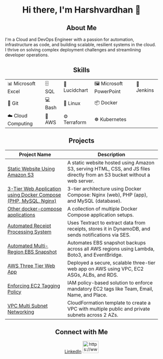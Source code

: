 <div align="center">
  
# Hi there, I'm Harshvardhan 👋



## About Me
</div>
I'm a Cloud and DevOps Engineer with a passion for automation, infrastructure as code, and building scalable, resilient systems in the cloud. I thrive on solving complex deployment challenges and streamlining developer operations.

<div align="center">
  
## Skills
<table>
  <tr>
    <td>📊 Microsoft Excel</td>
    <td>🗄️ SQL</td>
    <td>📐 Lucidchart</td>
    <td>🖼️ Microsoft PowerPoint</td>
    <td>🧪 Jenkins</td>
  </tr>
  <tr>
    <td>🧬 Git</td>
    <td>💻 Bash</td>
    <td>🐧 Linux</td>
    <td>📦 Docker</td>
    <td></td>
  </tr>
  <tr>
    <td>☁️ Cloud Computing</td>
    <td>🧰 AWS</td>
    <td>⚙️ Terraform</td>
    <td>☸️ Kubernetes</td>
    <td></td>
  </tr>
</table>

</div>

<div align="center">
  
## Projects
</div>

| Project Name | Description |
|--------------|-------------|
| [Static Website Using Amazon S3](https://github.com/harshkhalkar/setup-static-website.git) | A static website hosted using Amazon S3, serving HTML, CSS, and JS files directly from an S3 bucket without a web server. |
| [3-Tier Web Application using Docker Compose (PHP, MySQL, Nginx)](https://github.com/harshkhalkar/Docker/tree/main/docker-compose/3%20Tier%20Application) | 3-tier architecture using Docker Compose: Nginx (web), PHP (app), and MySQL (database). |
| [Other docker-compose applications](https://github.com/harshkhalkar/Docker/tree/main/docker-compose) | A collection of multiple Docker Compose application setups. |
| [Automated Receipt Processing System](https://github.com/harshkhalkar/Automated-Receipt-Processing-System.git) | Uses Textract to extract data from receipts, stores it in DynamoDB, and sends notifications via SES. |
| [Automated Multi-Region EBS Snapshot](https://github.com/harshkhalkar/Automated-EBS-Snapshot.git) | Automates EBS snapshot backups across all AWS regions using Lambda, Boto3, and EventBridge. |
| [AWS Three Tier Web App](https://github.com/harshkhalkar/aws-three-tier-web-app.git) | Deployed a secure, scalable three-tier web app on AWS using VPC, EC2 ASGs, ALBs, and RDS. |
| [Enforcing EC2 Tagging Policy](https://github.com/harshkhalkar/EC2-Tag-Enforcement.git) | IAM policy-based solution to enforce mandatory EC2 tags like Team, Email, Name, and Place. |
| [VPC Multi Subnet Networking](https://github.com/harshkhalkar/CloudFormation.git) | CloudFormation template to create a VPC with multiple public and private subnets across 2 AZs. |

<div align="center">
  
## Connect with Me
[LinkedIn](https://www.linkedin.com/in/harshkhalkar)
<img src="https://raw.githubusercontent.com/maurodesouza/profile-readme-generator/master/src/assets/icons/social/linkedin/default.svg" width="52" height="40" alt="https://www.linkedin.com/in/harshkhalkar"  />

</div>
